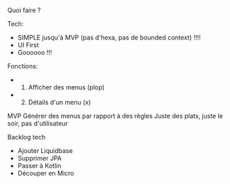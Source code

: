 Quoi faire ?

Tech:
- SIMPLE jusqu'à MVP (pas d'hexa, pas de bounded context) !!!!
- UI First
- Goooooo !!!


Fonctions:
- 1) Afficher des menus (plop) 
- 2) Détails d'un menu  (x)


MVP
Générer des menus par rapport à des règles
Juste des plats, juste le soir, pas d'utilisateur


Backlog tech
- Ajouter Liquidbase
- Supprimer JPA
- Passer à Kotlin
- Découper en Micro